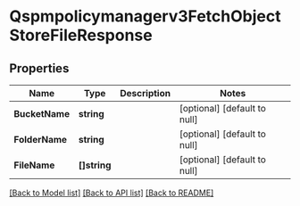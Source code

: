 # Qspmpolicymanagerv3FetchObjectStoreFileResponse

## Properties
Name | Type | Description | Notes
------------ | ------------- | ------------- | -------------
**BucketName** | **string** |  | [optional] [default to null]
**FolderName** | **string** |  | [optional] [default to null]
**FileName** | **[]string** |  | [optional] [default to null]

[[Back to Model list]](../README.md#documentation-for-models) [[Back to API list]](../README.md#documentation-for-api-endpoints) [[Back to README]](../README.md)

